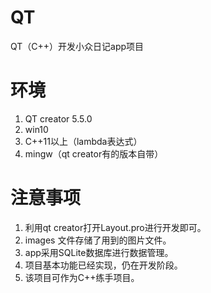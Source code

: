 # QT
QT（C++）开发小众日记app项目
# 环境
1. QT creator 5.5.0
2. win10
3. C++11以上（lambda表达式）
4. mingw（qt creator有的版本自带）
# 注意事项
1. 利用qt creator打开Layout.pro进行开发即可。
2. images 文件存储了用到的图片文件。
3. app采用SQLite数据库进行数据管理。
4. 项目基本功能已经实现，仍在开发阶段。
5. 该项目可作为C++练手项目。
